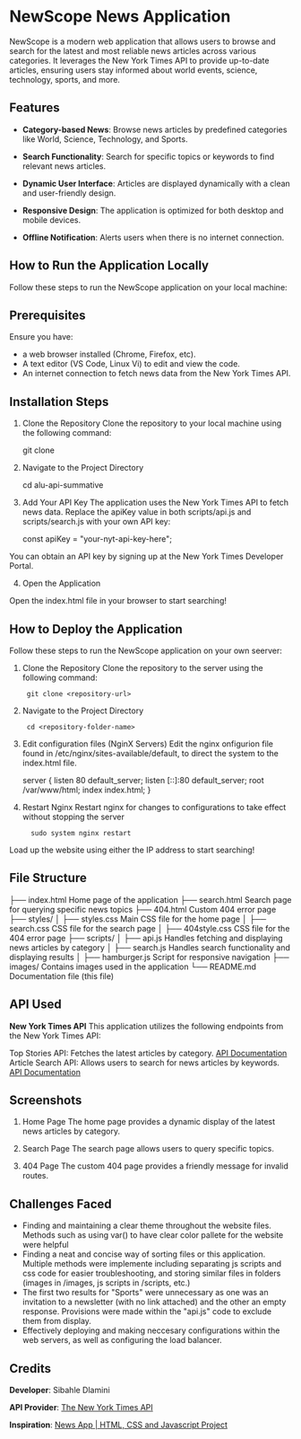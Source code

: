 # NewScope News Application

NewScope is a modern web application that allows users to browse and search for the latest and most reliable news articles across various categories. It leverages the New York Times API to provide up-to-date articles, ensuring users stay informed about world events, science, technology, sports, and more.

## Features

- **Category-based News**: Browse news articles by predefined categories like World, Science, Technology, and Sports.

- **Search Functionality**: Search for specific topics or keywords to find relevant news articles.
- **Dynamic User Interface**: Articles are displayed dynamically with a clean and user-friendly design.
- **Responsive Design**: The application is optimized for both desktop and mobile devices.
- **Offline Notification**: Alerts users when there is no internet connection.

## How to Run the Application Locally

Follow these steps to run the NewScope application on your local machine:

  ## Prerequisites
Ensure you have:
 - a web browser installed (Chrome, Firefox, etc).
 - A text editor (VS Code, Linux Vi) to edit and view the code.
 - An internet connection to fetch news data from the New York Times API.

  ## Installation Steps

1. Clone the Repository
Clone the repository to your local machine using the following command:

     git clone <repository-url>


2. Navigate to the Project Directory      

    cd alu-api-summative


3. Add Your API Key
The application uses the New York Times API to fetch news data.
Replace the apiKey value in both scripts/api.js and scripts/search.js with your own API key:

    const apiKey = "your-nyt-api-key-here";

You can obtain an API key by signing up at the New York Times Developer Portal.

4. Open the Application

Open the index.html file in your browser to start searching!

## How to Deploy the Application

Follow these steps to run the NewScope application on your own seerver:

1. Clone the Repository
Clone the repository to the server using the following command:

        git clone <repository-url>

2. Navigate to the Project Directory      

        cd <repository-folder-name>

3. Edit configuration files (NginX Servers)
Edit the nginx onfigurion file found in /etc/nginx/sites-available/default, to direct the system to the index.html file.
                                            
     server {
        listen 80 default_server;
        listen [::]:80 default_server;
        root /var/www/html;
            index index.html;
     }

4. Restart Nginx
Restart nginx for changes to configurations to take effect without stopping the server

         sudo system nginx restart

Load up the website using either the IP address to start searching!

## File Structure

├── index.html         Home page of the application
├── search.html        Search page for querying specific news topics
├── 404.html           Custom 404 error page
├── styles/
│   ├── styles.css     Main CSS file for the home page
│   ├── search.css     CSS file for the search page
│   ├── 404style.css   CSS file for the 404 error page
├── scripts/
│   ├── api.js         Handles fetching and displaying news articles by category
│   ├── search.js      Handles search functionality and displaying results
│   ├── hamburger.js   Script for responsive navigation
├── images/            Contains images used in the application
└── README.md          Documentation file (this file)


## API Used

**New York Times API**
This application utilizes the following endpoints from the New York Times API:

Top Stories API: Fetches the latest articles by category.
[API Documentation](https://developer.nytimes.com/docs/archive-product/1/overview)
Article Search API: Allows users to search for news articles by keywords.
[API Documentation](https://developer.nytimes.com/docs/articlesearch-product/1/overview)

## Screenshots

1. Home Page
The home page provides a dynamic display of the latest news articles by category.


2. Search Page
The search page allows users to query specific topics.


3. 404 Page
The custom 404 page provides a friendly message for invalid routes.


## Challenges Faced
- Finding and maintaining a clear theme throughout the website files. Methods such as using var() to have clear color pallete for the website were helpful
- Finding a neat and concise way of sorting files or this application. Multiple methods were implemente including separating js scripts and css code for easier troubleshooting, and storing similar files in folders (images in /images, js scripts in /scripts, etc.)
- The first two results for "Sports" were unnecessary as one was an invitation to a newsletter (with no link attached) and the other an empty response. Provisions were made within the "api.js" code to exclude them from display.
- Effectively deploying and making neccesary configurations within the web servers, as well as configuring the load balancer.

## Credits

**Developer**: Sibahle Dlamini

**API Provider**: [The New York Times API](https://developer.nytimes.com/)

**Inspiration**: 
[News App | HTML, CSS and Javascript Project](https://www.youtube.com/watch?v=j8TtnNk35Ws)


